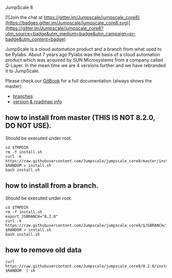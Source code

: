 JumpScale 8


[![Join the chat at https://gitter.im/Jumpscale/jumpscale_core8](https://badges.gitter.im/Jumpscale/jumpscale_core8.svg)](https://gitter.im/Jumpscale/jumpscale_core8?utm_source=badge&utm_medium=badge&utm_campaign=pr-badge&utm_content=badge)


JumpScale is a cloud automation product and a branch from what used to be Pylabs. About 7 years ago Pylabs was the basis of a cloud automation product which was acquired by SUN Microsystems from a company called Q-Layer. In the mean time we are 4 versions further and we have rebranded it to JumpScale.

Please check our [GitBook](https://gig.gitbooks.io/jumpscale-core8/content/) for a full documentation (always shows the master)

- [branches](branches.md)
- [version & roadmap info](../master/releases.md)

## how to install from master (THIS IS NOT 8.2.0, DO NOT USE). 
Should be executed under root.

```
cd $TMPDIR
rm -f install.sh
curl -k https://raw.githubusercontent.com/Jumpscale/jumpscale_core8/master/install/install.sh?$RANDOM > install.sh
bash install.sh
```


## how to install from a branch. 
Should be executed under root.

```
cd $TMPDIR
rm -f install.sh
export JSBRANCH="8.2.0"
curl -k https://raw.githubusercontent.com/Jumpscale/jumpscale_core8/$JSBRANCH/install/install.sh?$RANDOM > install.sh
bash install.sh
```
## how to remove old data

```
curl https://raw.githubusercontent.com/Jumpscale/jumpscale_core8/8.2.0/install/destroy.sh?$RANDOM  | sh
```
